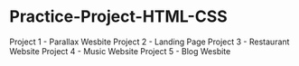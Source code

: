 # Practice-Project-HTML-CSS

Project 1 - Parallax Wesbite
Project 2 - Landing Page
Project 3 - Restaurant Website
Project 4 - Music Website
Project 5 - Blog Wesbite
